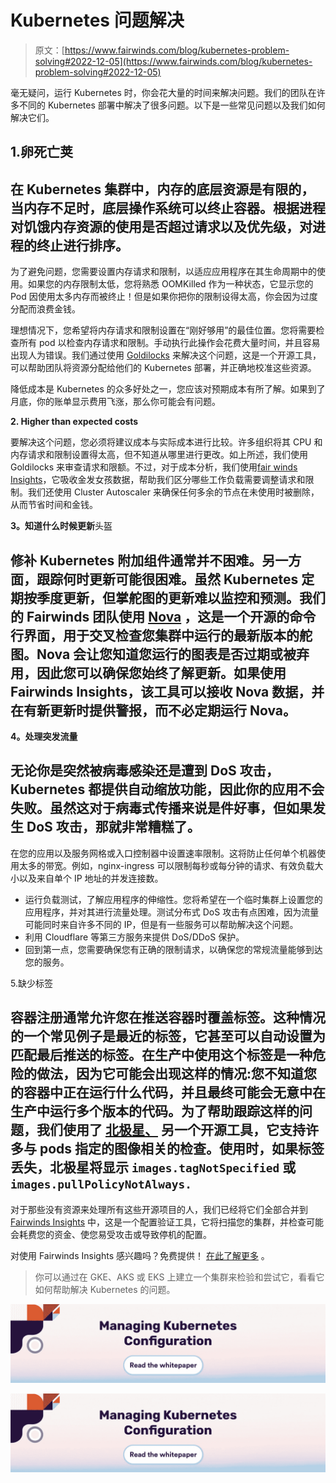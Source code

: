 # Kubernetes 问题解决

> 原文：[https://www.fairwinds.com/blog/kubernetes-problem-solving#2022-12-05](https://www.fairwinds.com/blog/kubernetes-problem-solving#2022-12-05)

 毫无疑问，运行 Kubernetes 时，你会花大量的时间来解决问题。我们的团队在许多不同的 Kubernetes 部署中解决了很多问题。以下是一些常见问题以及我们如何解决它们。

## 1.卵死亡荚

## 在 Kubernetes 集群中，内存的底层资源是有限的，当内存不足时，底层操作系统可以终止容器。根据进程对饥饿内存资源的使用是否超过请求以及优先级，对进程的终止进行排序。

为了避免问题，您需要设置内存请求和限制，以适应应用程序在其生命周期中的使用。如果您的内存限制太低，您将熟悉 OOMKilled 作为一种状态，它显示您的 Pod 因使用太多内存而被终止！但是如果你把你的限制设得太高，你会因为过度分配而浪费金钱。

理想情况下，您希望将内存请求和限制设置在“刚好够用”的最佳位置。您将需要检查所有 pod 以检查内存请求和限制。手动执行此操作会花费大量时间，并且容易出现人为错误。我们通过使用 [Goldilocks](https://github.com/FairwindsOps/goldilocks) 来解决这个问题，这是一个开源工具，可以帮助团队将资源分配给他们的 Kubernetes 部署，并正确地校准这些资源。

降低成本是 Kubernetes 的众多好处之一，您应该对预期成本有所了解。如果到了月底，你的账单显示费用飞涨，那么你可能会有问题。

**2\. Higher than expected costs**

要解决这个问题，您必须将建议成本与实际成本进行比较。许多组织将其 CPU 和内存请求和限制设置得太高，但不知道从哪里进行更改。如上所述，我们使用 Goldilocks 来审查请求和限额。不过，对于成本分析，我们使用[fair winds Insights](https://www.fairwinds.com/insights)，它吸收金发女孩数据，帮助我们区分哪些工作负载需要调整请求和限制。我们还使用 Cluster Autoscaler 来确保任何多余的节点在未使用时被删除，从而节省时间和金钱。

**3。知道什么时候更新**头盔

## 修补 Kubernetes 附加组件通常并不困难。另一方面，跟踪何时更新可能很困难。虽然 Kubernetes 定期按季度更新，但掌舵图的更新难以监控和预测。我们的 Fairwinds 团队使用 [Nova](https://www.fairwinds.com/blog/nova-monitor-helm-for-new-releases) ，这是一个开源的命令行界面，用于交叉检查您集群中运行的最新版本的舵图。Nova 会让您知道您运行的图表是否过期或被弃用，因此您可以确保您始终了解更新。如果使用 Fairwinds Insights，该工具可以接收 Nova 数据，并在有新更新时提供警报，而不必定期运行 Nova。

**4。处理突发流量**

## 无论你是突然被病毒感染还是遭到 DoS 攻击，Kubernetes 都提供自动缩放功能，因此你的应用不会失败。虽然这对于病毒式传播来说是件好事，但如果发生 DoS 攻击，那就非常糟糕了。

在您的应用以及服务网格或入口控制器中设置速率限制。这将防止任何单个机器使用太多的带宽。例如，nginx-ingress 可以限制每秒或每分钟的请求、有效负载大小以及来自单个 IP 地址的并发连接数。

*   运行负载测试，了解应用程序的伸缩性。您将希望在一个临时集群上设置您的应用程序，并对其进行流量处理。测试分布式 DoS 攻击有点困难，因为流量可能同时来自许多不同的 IP，但是有一些服务可以帮助解决这个问题。
*   利用 Cloudflare 等第三方服务来提供 DoS/DDoS 保护。
*   回到第一点，您需要确保您有正确的限制请求，以确保您的常规流量能够到达您的服务。

5.缺少标签

## 容器注册通常允许您在推送容器时覆盖标签。这种情况的一个常见例子是最近的标签，它甚至可以自动设置为匹配最后推送的标签。在生产中使用这个标签是一种危险的做法，因为它可能会出现这样的情况:您不知道您的容器中正在运行什么代码，并且最终可能会无意中在生产中运行多个版本的代码。为了帮助跟踪这样的问题，我们使用了 [北极星、](https://github.com/FairwindsOps/polaris/blob/master/docs/check-documentation/images.md) 另一个开源工具，它支持许多与 pods 指定的图像相关的检查。使用时，如果标签丢失，北极星将显示 `images.tagNotSpecified` 或 `images.pullPolicyNotAlways.`

对于那些没有资源来处理所有这些开源项目的人，我们已经将它们全部合并到 [Fairwinds Insights](https://www.fairwinds.com/insights) 中，这是一个配置验证工具，它将扫描您的集群，并检查可能会耗费您的资金、使您易受攻击或导致停机的配置。

对使用 Fairwinds Insights 感兴趣吗？免费提供！ [在此了解更多](https://www.fairwinds.com/coming-soon) 。

> 你可以通过在 GKE、AKS 或 EKS 上建立一个集群来检验和尝试它，看看它如何帮助解决 Kubernetes 的问题。

[![Managing Kubernetes Configuration Read the Whitepaper](img/34937a5ae51bc0ceb94a21b3fd2382d0.png)](https://cta-redirect.hubspot.com/cta/redirect/2184645/1ccd0525-c794-4194-8aad-fc9663bb9c5a)

[![Managing Kubernetes Configuration Read the Whitepaper](img/34937a5ae51bc0ceb94a21b3fd2382d0.png)](https://cta-redirect.hubspot.com/cta/redirect/2184645/1ccd0525-c794-4194-8aad-fc9663bb9c5a)